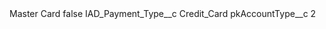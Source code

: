 <?xml version="1.0" encoding="UTF-8"?>
<CustomMetadata xmlns="http://soap.sforce.com/2006/04/metadata" xmlns:xsi="http://www.w3.org/2001/XMLSchema-instance" xmlns:xsd="http://www.w3.org/2001/XMLSchema">
    <label>Master Card</label>
    <protected>false</protected>
    <values>
        <field>IAD_Payment_Type__c</field>
        <value xsi:type="xsd:string">Credit_Card</value>
    </values>
    <values>
        <field>pkAccountType__c</field>
        <value xsi:type="xsd:string">2</value>
    </values>
</CustomMetadata>
